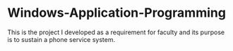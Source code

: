 # Windows-Application-Programming
This is the project I developed as a requirement for faculty and its purpose is to sustain a phone service system.
